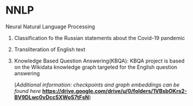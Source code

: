 # NNLP
Neural Natural Language Processing
1) Classification fo the Russian statements about the Covid-19 pandemic
2) Transliteration of English text
3) Knowledge Based Question Answering(KBQA):
   KBQA project is based on the Wikidata knowledge graph targeted for the English question answering
   
   (*Additional information: checkpoints and graph embeddings can be found here*
    **https://drive.google.com/drive/u/0/folders/1VBsbOKrs2-BV9DLwc0vDccSXWoS7tFsN**)
